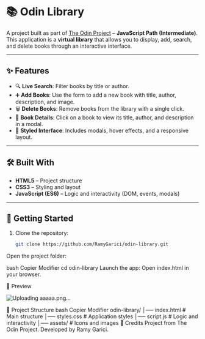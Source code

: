 # 📚 Odin Library

A project built as part of [The Odin Project](https://www.theodinproject.com/) – **JavaScript Path (Intermediate)**.  
This application is a **virtual library** that allows you to display, add, search, and delete books through an interactive interface.

---

## ✨ Features

- 🔍 **Live Search**: Filter books by title or author.  
- ➕ **Add Books**: Use the form to add a new book with title, author, description, and image.  
- 🗑️ **Delete Books**: Remove books from the library with a single click.  
- 📖 **Book Details**: Click on a book to view its title, author, and description in a modal.  
- 🎨 **Styled Interface**: Includes modals, hover effects, and a responsive layout.  

---

## 🛠️ Built With

- **HTML5** – Project structure  
- **CSS3** – Styling and layout  
- **JavaScript (ES6)** – Logic and interactivity (DOM, events, modals)  

---

## 🚀 Getting Started

1. Clone the repository:
   ```bash
   git clone https://github.com/RamyGarici/odin-library.git
Open the project folder:

bash
Copier
Modifier
cd odin-library
Launch the app:
Open index.html in your browser.

📸 Preview

![Uploading aaaaa.png…]()


📂 Project Structure
bash
Copier
Modifier
odin-library/
│── index.html       # Main structure
│── styles.css       # Application styles
│── script.js        # Logic and interactivity
│── assets/          # Icons and images
🙌 Credits
Project from The Odin Project.
Developed by Ramy Garici.
